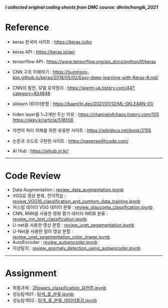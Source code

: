 **_I collected original coding sheets from DMC course: dhrim/hongik_2021_**

# Reference
- keras 한국어 사이트 : https://keras.io/ko
- keras API : https://keras.io/api
- tensorflow API : https://www.tensorflow.org/api_docs/python/tf/keras
- CNN 구조 이해하기 : https://buomsoo-kim.github.io/keras/2018/05/02/Easy-deep-learning-with-Keras-8.md/
- CNN의 발전, 모델 요약정리 : https://warm-uk.tistory.com/44?category=824848
- sklearn 데이터분할 : https://baem1n.dev/2021/01/12/ML-SKLEARN-01/
- hiden layer를 1~2개만 두는 이유 : https://channelofchaos.tistory.com/105  https://okky.kr/article/518556

- 자연어 처리 이해를 위한 유용한 사이트 : https://wikidocs.net/book/2155
- 논문과 코드로 구현한 사이트 : https://paperswithcode.com/
- AI Hub : https://aihub.or.kr/
---
# Code Review
- Data Augmentation : [review_data_augmentation.ipynb](https://github.com/JuNoe2020/DMC_class_2021/blob/main/Deep_Learning_code_review/Code_review/review_data_augmentation.ipynb)
- VGG로 영상 분류, 전이학습 : [review_VGG16_classification_and_cumtom_data_training.ipynb](https://github.com/JuNoe2020/DMC_class_2021/blob/main/Deep_Learning_code_review/review_VGG16_classification_and_cumtom_data_training.ipynb)
- 커스텀 데이터 VGG 데이터 분류 : [review_glaucoma_classification.ipynb](https://github.com/JuNoe2020/DMC_class_2021/blob/main/Deep_Learning_code_review/Code_review/review_glaucoma_classification.ipynb)
- CNN, RNN을 사용한 영화 평가 데이터 IMDB 분류 : [review_rnn_text_classification.ipynb](https://github.com/JuNoe2020/DMC_class_2021/blob/main/Deep_Learning_code_review/Code_review/review_rnn_text_classification.ipynb)
- U-net을 사용한 영상 분할 : [review_unet_segementation.ipynb](https://github.com/JuNoe2020/DMC_class_2021/blob/main/Deep_Learning_code_review/Code_review/review_unet_segementation.ipynb)
- U-Net을 사용한 컬러 영상 분할 : [review_unet_segementation_color_image.ipynb](https://github.com/JuNoe2020/DMC_class_2021/blob/main/Deep_Learning_code_review/Code_review/review_unet_segementation_color_image.ipynb)
- AutoEncoder : [review_autoencoder.ipynb](https://github.com/JuNoe2020/DMC_class_2021/blob/main/Deep_Learning_code_review/Code_review/review_autoencoder.ipynb)
- 이상탐지 : [review_anomaly_detection_using_autoencoder.ipynb](https://github.com/JuNoe2020/DMC_class_2021/blob/main/Deep_Learning_code_review/Code_review/review_anomaly_detection_using_autoencoder.ipynb)
---
# Assignment
- 최종과제 : [2flowers_classification_유현준.ipynb](https://github.com/JuNoe2020/DMC_class_2021/blob/main/Deep_Learning_code_review/Assignments/2flowers_classification_%EC%9C%A0%ED%98%84%EC%A4%80.ipynb)
- 성능탐색01 : [탐색_꽃_분류.ipynb](https://github.com/JuNoe2020/DMC_class_2021/blob/main/Deep_Learning_code_review/Assignments/%ED%83%90%EC%83%89_%EA%BD%83_%EB%B6%84%EB%A5%98.ipynb)
- 성능탐색02 : [탐색_꽃_분류_데이터증강.ipynb](https://github.com/JuNoe2020/DMC_class_2021/blob/main/Deep_Learning_code_review/Assignments/%ED%83%90%EC%83%89_%EA%BD%83_%EB%B6%84%EB%A5%98_%EB%8D%B0%EC%9D%B4%ED%84%B0%EC%A6%9D%EA%B0%95.ipynb) 
